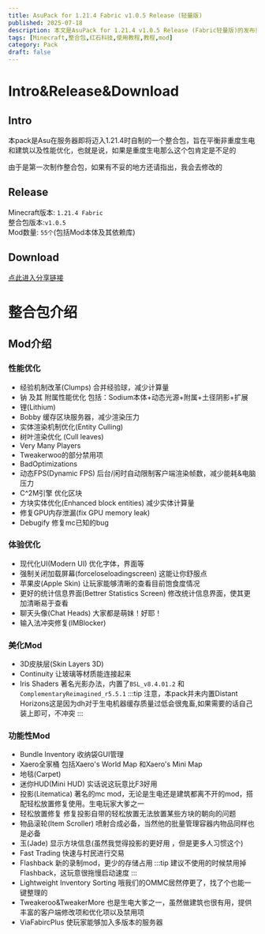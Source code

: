 ```yaml
---
title: AsuPack for 1.21.4 Fabric v1.0.5 Release (轻量版)
published: 2025-07-18
description: 本文是AsuPack for 1.21.4 v1.0.5 Release (Fabric轻量版)的发布页面
tags: [Minecraft,整合包,红石科技,使用教程,教程,mod]
category: Pack
draft: false
---
```


# Intro&Release&Download
## Intro
本pack是Asu在服务器即将迈入1.21.4时自制的一个整合包，旨在平衡非重度生电和建筑以及性能优化，也就是说，如果是重度生电那么这个包肯定是不足的

由于是第一次制作整合包，如果有不妥的地方还请指出，我会去修改的

## Release
Minecraft版本: `1.21.4 Fabric`  
整合包版本:`v1.0.5`  
Mod数量: `55个`(包括Mod本体及其依赖库)

## Download 
[点此进入分享链接](https://drive.google.com/file/d/1ueTDMklx2pZpq3TVArsy5_lLDpADabls/view?usp=drive_link)

# 整合包介绍
## Mod介绍
### 性能优化
* 经验机制改革(Clumps)
    合并经验球，减少计算量
* 钠 及其 附属性能优化
    包括：Sodium本体+动态光源+附属+土径阴影+扩展
* 锂(Lithium)
* Bobby
    缓存区块服务器，减少渲染压力
* 实体渲染机制优化(Entity Culling)
* 树叶渲染优化 (Cull leaves)
* Very Many Players
* Tweakerwoo的部分禁用项
* BadOptimizations
* 动态FPS(Dynamic FPS)
    后台/闲时自动限制客户端渲染帧数，减少能耗&电脑压力
* C^2M引擎
    优化区块
* 方块实体优化(Enhanced block entities)
    减少实体计算量
* 修复GPU内存泄漏(fix GPU memory leak)
* Debugify
    修复mc已知的bug

### 体验优化
* 现代化UI(Modern UI)
    优化字体，界面等
* 强制关闭加载屏幕(forceloseloadingscreen)
    这能让你舒服点
* 苹果皮(Apple Skin)
    让玩家能够清晰的查看目前饱食度情况
* 更好的统计信息界面(Bettrer Statistics Screen)
    修改统计信息界面，使其更加清晰易于查看
* 聊天头像(Chat Heads)
    大家都是萌妹！好耶！
* 输入法冲突修复(IMBlocker)

### 美化Mod
* 3D皮肤层(Skin Layers 3D)
* Continuity
    让玻璃等材质能连接起来
* Iris Shaders
    著名光影办法，内置了`BSL_v8.4.01.2` 和 `ComplementaryReimagined_r5.5.1`
:::tip
注意，本pack并未内置Distant Horizons这是因为dh对于生电机器缓存质量过低会很鬼畜,如果需要的话自己装上即可，不冲突
:::

### 功能性Mod
* Bundle Inventory
    收纳袋GUI管理
* Xaero全家桶
    包括Xaero's World Map 和Xaero's Mini Map
* 地毯(Carpet)
* 迷你HUD(Mini HUD)
    实话说这玩意比F3好用
* 投影(Litematica)
    著名的mc mod，无论是生电还是建筑都离不开的mod，搭配轻松放置修复使用。生电玩家大爹之一
* 轻松放置修复
    修复投影自带的轻松放置无法放置某些方块的朝向的问题
* 物品滚轮(Item Scroller)
    喷射合成必备，当然他的批量管理容器内物品同样也是必备
* 玉(Jade)
    显示方块信息(虽然我觉得投影的更好用 ，但是更多人习惯这个)
* Fast Trading
    快速与村民进行交易
* Flashback
    新的录制mod，更少的存储占用
:::tip
建议不使用的时候禁用掉Flashback，这玩意很拖慢启动速度
:::
* Lightweight Inventory Sorting
    哦我们的OMMC居然停更了，找了个也能一键整理的
* Tweakeroo&TweakerMore
    也是生电大爹之一，虽然做建筑也很有用，提供丰富的客户端修改项和优化项以及禁用项
* ViaFabircPlus
    使玩家能够加入多版本的服务器
